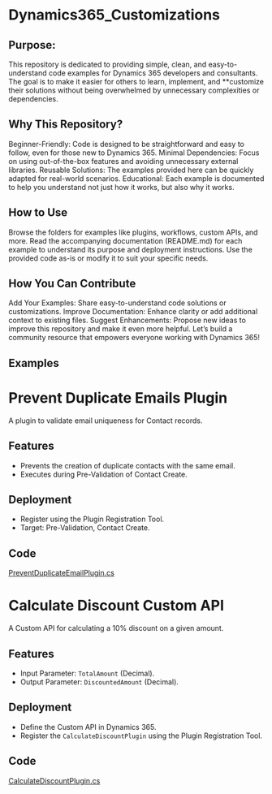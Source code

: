 # Dynamics365_Customizations

## Purpose:
This repository is dedicated to providing simple, clean, and easy-to-understand code examples for Dynamics 365 developers and consultants. 
The goal is to make it easier for others to learn, implement, and **customize their solutions without being overwhelmed by unnecessary complexities or dependencies.

## Why This Repository?
Beginner-Friendly: Code is designed to be straightforward and easy to follow, even for those new to Dynamics 365.
Minimal Dependencies: Focus on using out-of-the-box features and avoiding unnecessary external libraries.
Reusable Solutions: The examples provided here can be quickly adapted for real-world scenarios.
Educational: Each example is documented to help you understand not just how it works, but also why it works.


## How to Use
Browse the folders for examples like plugins, workflows, custom APIs, and more.
Read the accompanying documentation (README.md) for each example to understand its purpose and deployment instructions.
Use the provided code as-is or modify it to suit your specific needs.

## How You Can Contribute
Add Your Examples: Share easy-to-understand code solutions or customizations.
Improve Documentation: Enhance clarity or add additional context to existing files.
Suggest Enhancements: Propose new ideas to improve this repository and make it even more helpful.
Let’s build a community resource that empowers everyone working with Dynamics 365!

## Examples

# Prevent Duplicate Emails Plugin
A plugin to validate email uniqueness for Contact records.

## Features
- Prevents the creation of duplicate contacts with the same email.
- Executes during Pre-Validation of Contact Create.

## Deployment
- Register using the Plugin Registration Tool.
- Target: Pre-Validation, Contact Create.

## Code
[PreventDuplicateEmailPlugin.cs](PreventDuplicateEmailPlugin.cs)


# Calculate Discount Custom API
A Custom API for calculating a 10% discount on a given amount.

## Features
- Input Parameter: `TotalAmount` (Decimal).
- Output Parameter: `DiscountedAmount` (Decimal).

## Deployment
- Define the Custom API in Dynamics 365.
- Register the `CalculateDiscountPlugin` using the Plugin Registration Tool.

## Code
[CalculateDiscountPlugin.cs](CalculateDiscountPlugin.cs)
